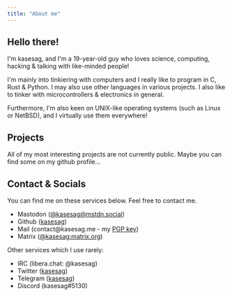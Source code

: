 ```yaml
---
title: "About me"
---
```


## Hello there!
I'm kasesag, and I'm a 19-year-old guy who loves science, computing, hacking & talking with like-minded people!

I'm mainly into tinkiering with computers and I really like to program in C, Rust & Python. I may also use other languages in various projects. I also like to tinker with microcontrollers & electronics in general. 

Furthermore, I'm also keen on UNIX-like operating systems (such as Linux or NetBSD), and I virtually use them everywhere!

## Projects
All of my most interesting projects are not currently public. Maybe you can find some on my github profile...

## Contact & Socials

<p class="socials-info">You can find me on these services below. Feel free to contact me.</p>
<ul class="socials">
	<li>Mastodon (<a rel="me" href="https://mstdn.social/@kasesag" target="blank">@kasesag@mstdn.social</a>)</li>
	<li>Github (<a href="https://github.com/kasesag" target="blank">kasesag</a>)</li>
	<li>Mail (contact@kasesag.me - my <a href="files/kasesag.asc">PGP key</a>)</li>
	<li>Matrix (<a href="https://matrix.to/#/@kasesag:matrix.org">@kasesag:matrix.org</a>)</li>
</ul>

Other services which I use rarely:
<ul class="socials">
	<li>IRC (libera.chat: @kasesag)</li>
	<li>Twitter (<a href="https://twitter.com/kasesag" target="blank">kasesag</a>)</li>
	<li>Telegram (<a href="https://t.me/kasesag" target="blank">kasesag</a>)</li>
	<li>Discord (kasesag#5130)</li>
</ul>